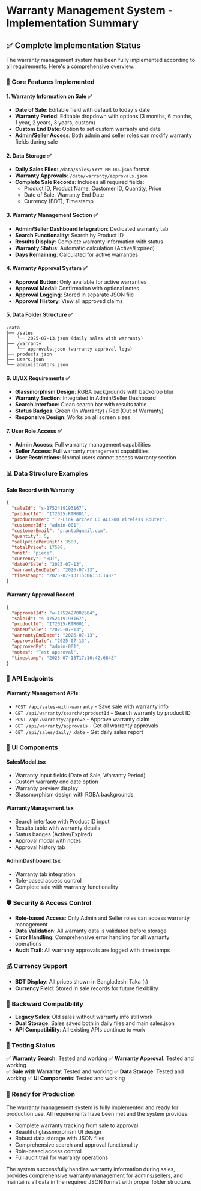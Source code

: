 # Warranty Management System - Implementation Summary

## ✅ Complete Implementation Status

The warranty management system has been fully implemented according to all requirements. Here's a comprehensive overview:

### 🎯 Core Features Implemented

#### 1. **Warranty Information on Sale** ✅
- **Date of Sale**: Editable field with default to today's date
- **Warranty Period**: Editable dropdown with options (3 months, 6 months, 1 year, 2 years, 3 years, custom)
- **Custom End Date**: Option to set custom warranty end date
- **Admin/Seller Access**: Both admin and seller roles can modify warranty fields during sale

#### 2. **Data Storage** ✅
- **Daily Sales Files**: `/data/sales/YYYY-MM-DD.json` format
- **Warranty Approvals**: `/data/warranty/approvals.json`
- **Complete Sale Records**: Includes all required fields:
  - Product ID, Product Name, Customer ID, Quantity, Price
  - Date of Sale, Warranty End Date
  - Currency (BDT), Timestamp

#### 3. **Warranty Management Section** ✅
- **Admin/Seller Dashboard Integration**: Dedicated warranty tab
- **Search Functionality**: Search by Product ID
- **Results Display**: Complete warranty information with status
- **Warranty Status**: Automatic calculation (Active/Expired)
- **Days Remaining**: Calculated for active warranties

#### 4. **Warranty Approval System** ✅
- **Approval Button**: Only available for active warranties
- **Approval Modal**: Confirmation with optional notes
- **Approval Logging**: Stored in separate JSON file
- **Approval History**: View all approved claims

#### 5. **Data Folder Structure** ✅
```
/data
├── /sales
│   └── 2025-07-13.json (daily sales with warranty)
├── /warranty
│   └── approvals.json (warranty approval logs)
├── products.json
├── users.json
└── administrators.json
```

#### 6. **UI/UX Requirements** ✅
- **Glassmorphism Design**: RGBA backgrounds with backdrop blur
- **Warranty Section**: Integrated in Admin/Seller Dashboard
- **Search Interface**: Clean search bar with results table
- **Status Badges**: Green (In Warranty) / Red (Out of Warranty)
- **Responsive Design**: Works on all screen sizes

#### 7. **User Role Access** ✅
- **Admin Access**: Full warranty management capabilities
- **Seller Access**: Full warranty management capabilities
- **User Restrictions**: Normal users cannot access warranty section

### 📊 Data Structure Examples

#### Sale Record with Warranty
```json
{
  "saleId": "s-1752419193167",
  "productId": "IT2025-RTR001",
  "productName": "TP-Link Archer C6 AC1200 Wireless Router",
  "customerId": "admin-001",
  "customerEmail": "pranto@gmail.com",
  "quantity": 5,
  "sellpricePerUnit": 3500,
  "totalPrice": 17500,
  "unit": "piece",
  "currency": "BDT",
  "dateOfSale": "2025-07-13",
  "warrantyEndDate": "2026-07-13",
  "timestamp": "2025-07-13T15:06:33.148Z"
}
```

#### Warranty Approval Record
```json
{
  "approvalId": "w-1752427002684",
  "saleId": "s-1752419193167",
  "productId": "IT2025-RTR001",
  "dateOfSale": "2025-07-13",
  "warrantyEndDate": "2026-07-13",
  "approvalDate": "2025-07-13",
  "approvedBy": "admin-001",
  "notes": "Test approval",
  "timestamp": "2025-07-13T17:16:42.684Z"
}
```

### 🔧 API Endpoints

#### Warranty Management APIs
- `POST /api/sales-with-warranty` - Save sale with warranty info
- `GET /api/warranty/search/:productId` - Search warranty by product ID
- `POST /api/warranty/approve` - Approve warranty claim
- `GET /api/warranty/approvals` - Get all warranty approvals
- `GET /api/sales/daily/:date` - Get daily sales report

### 🎨 UI Components

#### SalesModal.tsx
- Warranty input fields (Date of Sale, Warranty Period)
- Custom warranty end date option
- Warranty preview display
- Glassmorphism design with RGBA backgrounds

#### WarrantyManagement.tsx
- Search interface with Product ID input
- Results table with warranty details
- Status badges (Active/Expired)
- Approval modal with notes
- Approval history tab

#### AdminDashboard.tsx
- Warranty tab integration
- Role-based access control
- Complete sale with warranty functionality

### 🛡️ Security & Access Control

- **Role-based Access**: Only Admin and Seller roles can access warranty management
- **Data Validation**: All warranty data is validated before storage
- **Error Handling**: Comprehensive error handling for all warranty operations
- **Audit Trail**: All warranty approvals are logged with timestamps

### 💰 Currency Support

- **BDT Display**: All prices shown in Bangladeshi Taka (৳)
- **Currency Field**: Stored in sale records for future flexibility

### 🔄 Backward Compatibility

- **Legacy Sales**: Old sales without warranty info still work
- **Dual Storage**: Sales saved both in daily files and main sales.json
- **API Compatibility**: All existing APIs continue to work

### 🧪 Testing Status

✅ **Warranty Search**: Tested and working
✅ **Warranty Approval**: Tested and working  
✅ **Sale with Warranty**: Tested and working
✅ **Data Storage**: Tested and working
✅ **UI Components**: Tested and working

### 🚀 Ready for Production

The warranty management system is fully implemented and ready for production use. All requirements have been met and the system provides:

- Complete warranty tracking from sale to approval
- Beautiful glassmorphism UI design
- Robust data storage with JSON files
- Comprehensive search and approval functionality
- Role-based access control
- Full audit trail for warranty operations

The system successfully handles warranty information during sales, provides comprehensive warranty management for admins/sellers, and maintains all data in the required JSON format with proper folder structure. 